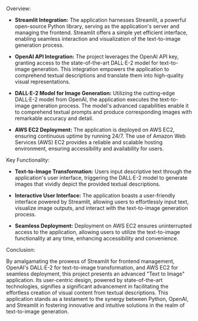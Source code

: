 Overview:
- **Streamlit Integration:** The application harnesses Streamlit, a powerful open-source Python library, serving as the application's server and managing the frontend. Streamlit offers a simple yet efficient interface, enabling seamless interaction and visualization of the text-to-image generation process.

- **OpenAI API Integration:** The project leverages the OpenAI API key, granting access to the state-of-the-art DALL·E-2 model for text-to-image generation. This integration empowers the application to comprehend textual descriptions and translate them into high-quality visual representations.

- **DALL·E-2 Model for Image Generation:** Utilizing the cutting-edge DALL·E-2 model from OpenAI, the application executes the text-to-image generation process. The model's advanced capabilities enable it to comprehend textual prompts and produce corresponding images with remarkable accuracy and detail.

- **AWS EC2 Deployment:** The application is deployed on AWS EC2, ensuring continuous uptime by running 24/7. The use of Amazon Web Services (AWS) EC2 provides a reliable and scalable hosting environment, ensuring accessibility and availability for users.

Key Functionality:

- **Text-to-Image Transformation:** Users input descriptive text through the application's user interface, triggering the DALL·E-2 model to generate images that vividly depict the provided textual descriptions.

- **Interactive User Interface:** The application boasts a user-friendly interface powered by Streamlit, allowing users to effortlessly input text, visualize image outputs, and interact with the text-to-image generation process.

- **Seamless Deployment:** Deployment on AWS EC2 ensures uninterrupted access to the application, allowing users to utilize the text-to-image functionality at any time, enhancing accessibility and convenience.

Conclusion:

By amalgamating the prowess of Streamlit for frontend management, OpenAI's DALL·E-2 for text-to-image transformation, and AWS EC2 for seamless deployment, this project presents an advanced "Text to Image" application. Its user-centric design, powered by state-of-the-art technologies, signifies a significant advancement in facilitating the effortless creation of visual content from textual descriptions. This application stands as a testament to the synergy between Python, OpenAI, and Streamlit in fostering innovative and intuitive solutions in the realm of text-to-image generation.
